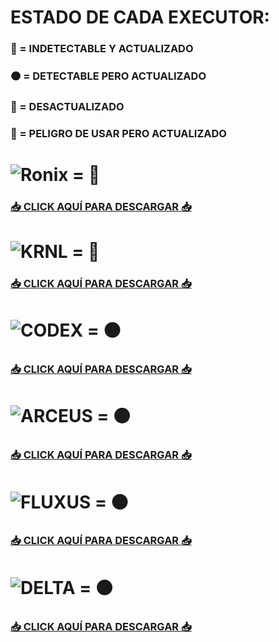 # ESTADO DE CADA EXECUTOR:
### 🌟 = INDETECTABLE Y ACTUALIZADO 
### 🟠 = DETECTABLE PERO ACTUALIZADO 
### 🔴 = DESACTUALIZADO
### 🚫 = PELIGRO DE USAR PERO ACTUALIZADO

# ![Ronix](https://i.postimg.cc/P5vc51Wj/ronix-081525.webp) = 🚫
### [📥 CLICK AQUÍ PARA DESCARGAR 📥](https://wrdcdn.net/r/154522/1756076289297/Ronix_687.apk) 

# ![KRNL](https://i.postimg.cc/xTcp6LFz/new-logo.png) = 🌟
### [📥 CLICK AQUÍ PARA DESCARGAR 📥](https://krnl.webfiles.pro/file/krnl_release_2.689.880_2025.9.7_47.apk) 

# ![CODEX](https://i.postimg.cc/hGrNkc8z/descarga-3.jpg) = 🟠
### [📥 CLICK AQUÍ PARA DESCARGAR 📥](https://www.mediafire.com/file/k3vddklbtobgor3/Codex+v2.685.apk/file)

# ![ARCEUS](https://i.postimg.cc/R0cDc9pp/descarga-4.jpg) = 🟠
### [📥 CLICK AQUÍ PARA DESCARGAR 📥](https://android.spdmteam.com/) 

# ![FLUXUS](https://i.postimg.cc/XY9Rgwpg/descarga-2.png) = 🟠
### [📥 CLICK AQUÍ PARA DESCARGAR 📥](https://app.box.com/s/h5wxr4yuuuoxr105aba10aceyxge94lo)

# ![DELTA](https://i.postimg.cc/VkyyM7L6/images.jpg) = 🟠
### [📥 CLICK AQUÍ PARA DESCARGAR 📥](https://deltaexploits.gg/delta-executor-android)
















